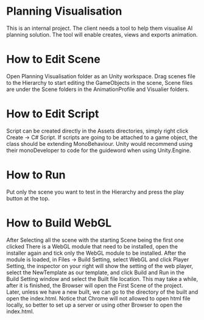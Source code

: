 # Planning Visualisation

This is an internal project. The client needs a tool to help them visualise AI planning solution. The tool will enable creates, views and exports animation.

# How to Edit Scene

Open Planning Visualisation folder as an Unity workspace. Drag scenes file to the Hierarchy to start editing the GameObjects in the scene, Scene files are under the Scene folders
in the AnimationProfile and Visualier folders.

# How to Edit Script

Script can be created directly in the Assets directories, simply right click Create -> C# Script. If scripts are going to be attached to a game object, the class should be extending
MonoBehaviour. Unity would recommend using their monoDeveloper to code for the guideword when using Unity.Engine.

# How to Run

Put only the scene you want to test in the Hierarchy and press the play button at the top.

# How to Build WebGL

After Selecting all the scene with the starting Scene being the first one clicked
There is a WebGL module that need to be installed, open the installer again and tick only the WebGL module to be installed.
After the module is loaded, in Files -> Build Setting, select WebGL and click Player Setting, the inspector on your right will show the setting of the web player, select the NewTemplate
as our template, and click Build and Run in the Build Setting window and select the Built file location. This may take a while, after it is finished, the Browser will open the First Scene
of the project. Later, unless we have a new built, we can go to the directory of the built and open the index.html. Notice that Chrome will not allowed to open html file locally, so better
to set up a server or using other Browser to open the index.html.
